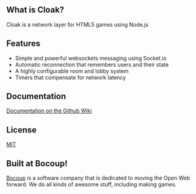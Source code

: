 ## What is Cloak?

Cloak is a network layer for HTML5 games using Node.js

## Features

* Simple and powerful websockets messaging using Socket.io
* Automatic reconnection that remembers users and their state
* A highly configurable room and lobby system
* Timers that compensate for network latency

## Documentation

[Documentation on the Github Wiki](https://github.com/bocoup/cloak/wiki)

## License

[MIT](https://github.com/bocoup/cloak/blob/master/LICENSE)

## Built at Bocoup!

[Bocoup](http://bocoup.com/) is a software company that is dedicated to moving the Open Web forward.
We do all kinds of awesome stuff, including making games.
